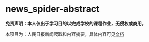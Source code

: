 # news_spider-abstract


**免责声明：本人仅出于学习目的以完成学校的课程作业，无侵权或商用。**

本项目为：人民日报新闻爬取和内容摘要，具体内容可见[文档](https://github.com/Cohanbb/news_spider-abstract/new/main/) 

